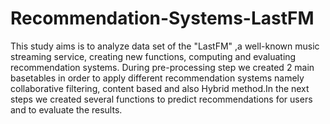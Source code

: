 # Recommendation-Systems-LastFM
This study aims is to analyze data set of the "LastFM" ,a well-known music streaming service, creating new functions, computing and evaluating recommendation systems. During pre-processing step we created 2 main basetables in order to apply different recommendation systems namely collaborative filtering, content based and also Hybrid method.In the next steps we created several functions to predict recommendations for users and to evaluate the results.  
